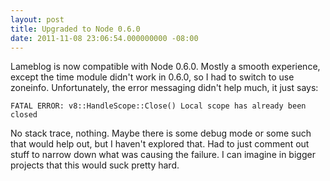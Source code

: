 ```yaml
---
layout: post
title: Upgraded to Node 0.6.0
date: 2011-11-08 23:06:54.000000000 -08:00
---
```

Lameblog is now compatible with Node 0.6.0. Mostly a smooth experience, except the time module didn't work in 0.6.0, so I had to switch to use zoneinfo. Unfortunately, the error messaging didn't help much, it just says:

```
FATAL ERROR: v8::HandleScope::Close() Local scope has already been closed
```

No stack trace, nothing. Maybe there is some debug mode or some such that would help out, but I haven't explored that. Had to just comment out stuff to narrow down what was causing the failure. I can imagine in bigger projects that this would suck pretty hard.
